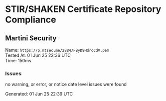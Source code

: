 # STIR/SHAKEN Certificate Repository Compliance

## Martini Security

Name: `https://p.mtsec.me/2884/FByD9HdrqCdV.pem`\
Tested At: 01 Jun 25 22:36 UTC\
Time: 150ms

### Issues

no warning, or error, or notice date level issues were found

Generated: 01 Jun 25 22:39 UTC